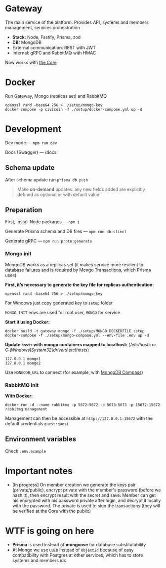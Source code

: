 # Gateway

The main service of the platform. Provides API, systems and members management, services orchestration

-   **Stack:** Node, Fastify, Prisma, zod
-   **DB:** MongoDB
-   External communication: REST with JWT
-   Internal: gRPC and RabbitMQ with HMAC

Now works with [the Core](https://github.com/civicoin/core)

# Docker

Run Gateway, Mongo (replicas set) and RabbitMQ

```
openssl rand -base64 756 > ./setup/mongo-key
docker compose -p civicoin -f ./setup/docker-compose.yml up -d
```

# Development

Dev mode — `npm run dev`

Docs (Swagger) — /docs

## Schema update

After schema update run `prisma db push`

> Make **on-demand** updates: any new fields added are explicitly defined as optional or with default value

## Preparation

First, install Node packages — `npm i`

Generate Prisma schema and DB files — `npm run db:client`

Generate gRPC — `npm run proto:generate`

### Mongo init

MongoDB works as a replicas set (it makes service more resilient to database failures and is required by Mongo Transactions, which Prisma uses)

**First, it’s necessary to generate the key file for replicas authentication:**

```
openssl rand -base64 756 > ./setup/mongo-key
```

For Windows just copy generated key to `setup` folder

`MONGO_INIT` envs are used for root user, `MONGO` for service

**Start it using Docker:**

```
docker build -t gateway-mongo -f ./setup/MONGO.DOCKERFILE setup
docker-compose -f ./setup/mongo-compose.yml --env-file .env up -d
```

**Update `hosts` with mongo containers mapped to localhost:** (_/etc/hosts_ or _C:\Windows\System32\drivers\etc\hosts_)

```
127.0.0.1 mongo1
127.0.0.1 mongo2
```

Use `MONGODB_URL` to connect (for example, with [MongoDB Compass](https://www.mongodb.com/products/tools/compass))

### RabbitMQ init

**With Docker:**

```
docker run -d --name rabbitmq -p 5672:5672 -p 5673:5673 -p 15672:15672 rabbitmq:management
```

Management can then be accessible at `http://127.0.0.1:15672` with the default credentials `guest:guest`

## Environment variables

Check `.env.example`

# Important notes

-   [In progress] On member creation we generate the keys pair (private/public), encrypt private with the member's password (before we hash it), then encrypt result with the secret and save. Member can get his encrypted with his password private after login, and decrypt it locally with the password. The private is used to sign the transactions (they will be verified at the Core with the public)

# WTF is going on here

-   **Prisma** is used instead of **mongoose** for database substitutability
-   At Mongo we use `UUID` instead of `ObjectId` because of easy compatibility with Postgres at other services, which has to store systems and members ids
